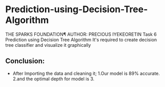 # Prediction-using-Decision-Tree-Algorithm
THE SPARKS FOUNDATION¶ AUTHOR: PRECIOUS IYEKEORETIN  Task 6 Prediction using Decision Tree Algorithm It's required to create decision tree classifier and visualize it graphically
## Conclusion: 
* After Importing the data and cleaning it; 1.Our model is 89% accurate. 2.and the optimal depth for model is 3.
